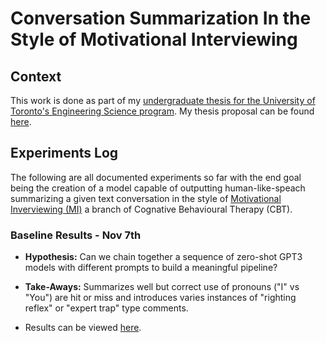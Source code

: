 # Conversation Summarization In the Style of Motivational Interviewing

## Context

This work is done as part of my [undergraduate thesis for the University of Toronto's Engineering Science program](https://engineering.calendar.utoronto.ca/course/esc499y1). My thesis proposal can be found [here](Thesis-Proposal.pdf).

## Experiments Log

The following are all documented experiments so far with the end goal being the creation of a model capable of outputting human-like-speach summarizing a given text conversation in the style of [Motivational Inverviewing (MI)](https://motivationalinterviewing.org/understanding-motivational-interviewing) a branch of Cognative Behavioural Therapy (CBT).

### Baseline Results - Nov 7th

- **Hypothesis:** Can we chain together a sequence of zero-shot GPT3 models with different prompts to build a meaningful pipeline?

- **Take-Aways:** Summarizes well but correct use of pronouns ("I" vs "You") are hit or miss and introduces varies instances of "righting reflex" or "expert trap" type comments.
- Results can be viewed [here](./experiment_results/baseline_pipeline_summarization.md).





